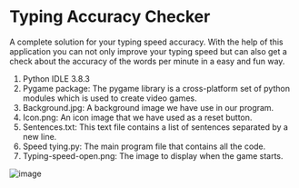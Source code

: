 # Typing Accuracy Checker
A complete solution for your typing speed accuracy. With the help of this application you can not only improve your typing speed but can also get a check about the accuracy of the words per minute in a easy and fun way.

1. Python IDLE 3.8.3
2. Pygame package: The pygame library is a cross-platform set of python modules which is used to create video games.
3. Background.jpg: A background image we have use in our program.
4. Icon.png: An icon image that we have used as a reset button.
5. Sentences.txt: This text file contains a list of sentences separated by a new line.
6. Speed tying.py: The main program file that contains all the code.
7. Typing-speed-open.png: The image to display when the game starts.
   
![image](https://github.com/user-attachments/assets/7e32858f-590f-4585-9e87-ef80f519c737)
